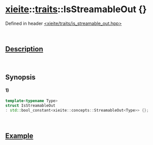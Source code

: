 # [xieite](../../xieite.md)\:\:[traits](../../traits.md)\:\:IsStreamableOut \{\}
Defined in header [<xieite/traits/is_streamable_out.hpp>](../../../include/xieite/traits/is_streamable_out.hpp)

&nbsp;

## [Description](../concepts/streamable_out.md#Description)

&nbsp;

## Synopsis
#### 1)
```cpp
template<typename Type>
struct IsStreamableOut
: std::bool_constant<xieite::concepts::StreamableOut<Type>> {};
```

&nbsp;

## [Example](../concepts/streamable_out.md#Example)
